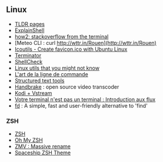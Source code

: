 ## Linux

* [TLDR pages](http://tldr-pages.github.io/)
* [ExplainShell](https://explainshell.com/)
* [how2: stackoverflow from the terminal](https://github.com/santinic/how2)
* [Meteo CLI : curl http://wttr.in/Rouen](http://wttr.in/Rouen)
* [Icoutils - Create favicon.ico with Ubuntu Linux](http://steve.kargs.net/hosting/create-a-website-faviconico-with-ubuntu-linux/)
* [Terminator](https://doc.ubuntu-fr.org/terminator)
* [ShellCheck](http://www.shellcheck.net/)
* [Linux utils that you might not know  ](http://shiroyasha.io/coreutils-that-you-might-not-know.html)
* [L'art de la ligne de commande](https://github.com/jlevy/the-art-of-command-line/blob/master/README-fr.md)
* [Structured text tools](https://github.com/dbohdan/structured-text-tools)
* [Handbrake](https://handbrake.fr/) : open source video transcoder
* [Kodi + Vstream](https://github.com/Kodi-vStream/venom-xbmc-addons/tree/Beta/repo/repository.vstream)
* [Votre terminal n'est pas un terminal : Introduction aux flux](https://xavcc.frama.io/introduction-stream/)
* [fd](https://github.com/sharkdp/fd) : A simple, fast and user-friendly alternative to 'find'

### ZSH

* [ZSH](https://doc.ubuntu-fr.org/zsh)
* [Oh My ZSH](https://github.com/robbyrussell/oh-my-zsh)
* [ZMV : Massive rename](https://gist.github.com/niksmac/77de3f19d1de0e7c20a8a0f5736c837d)
* [Spaceship ZSH Theme](https://github.com/denysdovhan/spaceship-zsh-theme/)
